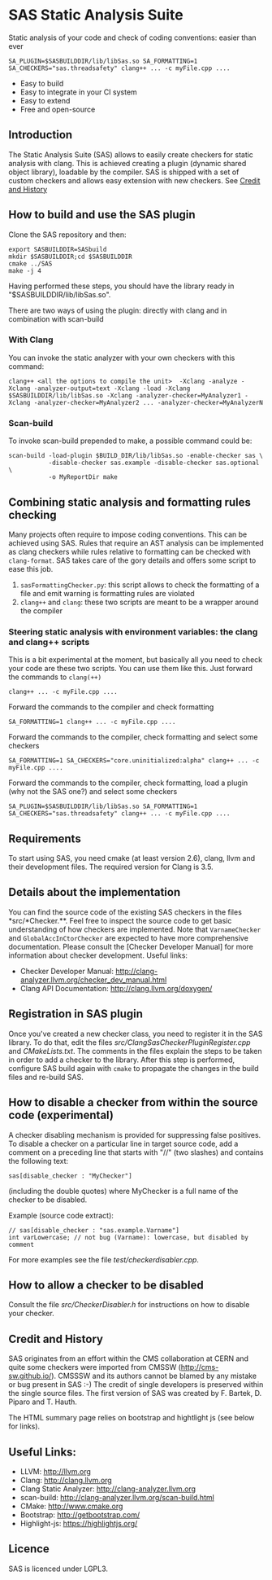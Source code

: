 # SAS Static Analysis Suite
Static analysis of your code and check of coding conventions: easier than ever
```
SA_PLUGIN=$SASBUILDDIR/lib/libSas.so SA_FORMATTING=1 SA_CHECKERS="sas.threadsafety" clang++ ... -c myFile.cpp ....
```
* Easy to build
* Easy to integrate in your CI system
* Easy to extend
* Free and open-source

## Introduction
The Static Analysis Suite (SAS) allows to easily create checkers for static analysis with clang. This is achieved creating a plugin (dynamic shared object library), loadable by the compiler. SAS is shipped with a set of custom checkers and allows easy extension with new checkers. See [Credit and History](#creditAndHistory)

## How to build and use the SAS plugin
Clone the SAS repository and then:
```
export SASBUILDDIR=SASbuild
mkdir $SASBUILDDIR;cd $SASBUILDDIR
cmake ../SAS
make -j 4
```

Having performed these steps, you should have the library ready in
"$SASBUILDDIR/lib/libSas.so".

There are two ways of using the plugin: directly with clang and in combination with scan-build

### With Clang
You can invoke the static analyzer with your own checkers with this command:
```
clang++ <all the options to compile the unit>  -Xclang -analyze -Xclang -analyzer-output=text -Xclang -load -Xclang $SASBUILDDIR/lib/libSas.so -Xclang -analyzer-checker=MyAnalyzer1 -Xclang -analyzer-checker=MyAnalyzer2 ... -analyzer-checker=MyAnalyzerN
```

### Scan-build
To invoke scan-build prepended to make, a possible command could be:
```
scan-build -load-plugin $BUILD_DIR/lib/libSas.so -enable-checker sas \
           -disable-checker sas.example -disable-checker sas.optional \
           -o MyReportDir make
```

## Combining static analysis and formatting rules checking
Many projects often require to impose coding conventions. This can be achieved using SAS. Rules that require an AST analysis can be implemented as clang checkers while rules relative to formatting can be checked with `clang-format`. SAS takes care of the gory details and offers some script to ease this job.
1. `sasFormattingChecker.py`: this script allows to check the formatting of a file and emit warning is formatting rules are violated
2. `clang++` and `clang`: these two scripts are meant to be a wrapper around the compiler

### Steering static analysis with environment variables: the clang and clang++ scripts
This is a bit experimental at the moment, but basically all you need to check your code are these two scripts. You can use them like this.
Just forward the commands to `clang(++)`
```
clang++ ... -c myFile.cpp ....
```
Forward the commands to the compiler and check formatting
```
SA_FORMATTING=1 clang++ ... -c myFile.cpp ....
```
Forward the commands to the compiler, check formatting and select some checkers
```
SA_FORMATTING=1 SA_CHECKERS="core.uninitialized:alpha" clang++ ... -c myFile.cpp ....
```
Forward the commands to the compiler, check formatting, load a plugin (why not the SAS one?) and select some checkers
```
SA_PLUGIN=$SASBUILDDIR/lib/libSas.so SA_FORMATTING=1 SA_CHECKERS="sas.threadsafety" clang++ ... -c myFile.cpp ....
```

## Requirements
To start using SAS, you need cmake (at least version 2.6), clang, llvm and their development files. The required version for Clang is 3.5.

## Details about the implementation
You can find the source code of the existing SAS checkers in the files *src/*Checker.**. Feel free to inspect the source code to get basic understanding of how checkers are implemented. Note that `VarnameChecker` and `GlobalAccInCtorChecker` are expected to have more comprehensive documentation. Please consult the [Checker Developer Manual] for more information about checker development.
Useful links:
* Checker Developer Manual: http://clang-analyzer.llvm.org/checker_dev_manual.html
* Clang API Documentation:  http://clang.llvm.org/doxygen/

## Registration in SAS plugin
Once you've created a new checker class, you need to register it in the SAS library. To do that, edit the files *src/ClangSasCheckerPluginRegister.cpp* and *CMakeLists.txt*. The comments in the files explain the steps to be taken in order to add a checker to the library.
After this step is performed, configure SAS build again with `cmake` to propagate the changes in the build files and re-build SAS.

## How to disable a checker from within the source code (experimental)
A checker disabling mechanism is provided for suppressing false positives.
To disable a checker on a particular line in target source code, add a comment on a preceding line that starts with "//" (two slashes) and contains the following text:
```
sas[disable_checker : "MyChecker"]
```
(including the double quotes) where MyChecker is a full name of the checker to be disabled.

Example (source code extract):
```
// sas[disable_checker : "sas.example.Varname"]
int varLowercase; // not bug (Varname): lowercase, but disabled by comment
```

For more examples see the file *test/checkerdisabler.cpp*.

## How to allow a checker to be disabled
Consult the file *src/CheckerDisabler.h* for instructions on how to disable your checker.

## <a id="creditAndHistory"></a> Credit and History
SAS originates from an effort within the CMS collaboration at CERN and quite some checkers were imported from CMSSW (http://cms-sw.github.io/). CMSSSW and its authors cannot be blamed by any mistake or bug present in SAS :-) The credit of single developers is preserved within the single source files. The first version of SAS was created by F. Bartek, D. Piparo and T. Hauth.

The HTML summary page relies on bootstrap and hightlight js (see below for links).

## Useful Links:
* LLVM:                  http://llvm.org
* Clang:                 http://clang.llvm.org
* Clang Static Analyzer: http://clang-analyzer.llvm.org
* scan-build:            http://clang-analyzer.llvm.org/scan-build.html
* CMake:                 http://www.cmake.org
* Bootstrap:             http://getbootstrap.com/
* Highlight-js:          https://highlightjs.org/

## Licence
SAS is licenced under LGPL3.

